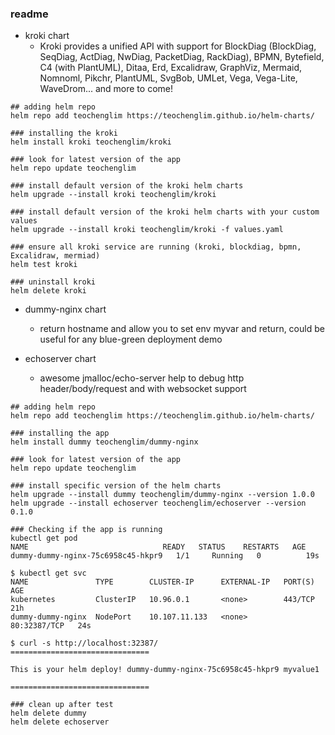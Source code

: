 ### readme

* kroki chart
  * Kroki provides a unified API with support for BlockDiag (BlockDiag, SeqDiag, ActDiag, NwDiag, PacketDiag, RackDiag), BPMN, Bytefield, C4 (with PlantUML), Ditaa, Erd, Excalidraw, GraphViz, Mermaid, Nomnoml, Pikchr, PlantUML, SvgBob, UMLet, Vega, Vega-Lite, WaveDrom... and more to come!

```shell
## adding helm repo
helm repo add teochenglim https://teochenglim.github.io/helm-charts/

### installing the kroki
helm install kroki teochenglim/kroki

### look for latest version of the app
helm repo update teochenglim

### install default version of the kroki helm charts
helm upgrade --install kroki teochenglim/kroki

### install default version of the kroki helm charts with your custom values
helm upgrade --install kroki teochenglim/kroki -f values.yaml

### ensure all kroki service are running (kroki, blockdiag, bpmn, Excalidraw, mermiad)
helm test kroki

### uninstall kroki
helm delete kroki

```


* dummy-nginx chart
  * return hostname and allow you to set env myvar and return, could be useful for any blue-green deployment demo

* echoserver chart
  * awesome jmalloc/echo-server help to debug http header/body/request and with websocket support


```shell
## adding helm repo
helm repo add teochenglim https://teochenglim.github.io/helm-charts/

### installing the app
helm install dummy teochenglim/dummy-nginx

### look for latest version of the app
helm repo update teochenglim

### install specific version of the helm charts
helm upgrade --install dummy teochenglim/dummy-nginx --version 1.0.0
helm upgrade --install echoserver teochenglim/echoserver --version 0.1.0

### Checking if the app is running
kubectl get pod
NAME                              READY   STATUS    RESTARTS   AGE
dummy-dummy-nginx-75c6958c45-hkpr9   1/1     Running   0          19s

$ kubectl get svc
NAME               TYPE        CLUSTER-IP      EXTERNAL-IP   PORT(S)        AGE
kubernetes         ClusterIP   10.96.0.1       <none>        443/TCP        21h
dummy-dummy-nginx  NodePort    10.107.11.133   <none>        80:32387/TCP   24s

$ curl -s http://localhost:32387/
===============================

This is your helm deploy! dummy-dummy-nginx-75c6958c45-hkpr9 myvalue1

===============================

### clean up after test
helm delete dummy
helm delete echoserver

```
